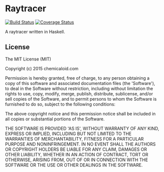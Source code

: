 # Raytracer
[![Build Status](https://travis-ci.org/chemicaloid/raytracer.svg?branch=master)](https://travis-ci.org/chemicaloid/raytracer)
[![Coverage Status](https://coveralls.io/repos/chemicaloid/raytracer/badge.svg?branch=master&service=github)](https://coveralls.io/github/chemicaloid/raytracer?branch=master)

A raytracer written in Haskell.

## License
The MIT License (MIT)

Copyright (c) 2015 chemicaloid.com

Permission is hereby granted, free of charge, 
to any person obtaining a copy of this software and 
associated documentation files (the 'Software'), 
to deal in the Software without restriction, 
including without limitation the rights to use, copy, modify, merge, publish,
distribute, sublicense, and/or sell copies of the Software, 
and to permit persons to whom the Software is furnished to do so, 
subject to the following conditions:

The above copyright notice and this permission notice shall be included in all
copies or substantial portions of the Software.

THE SOFTWARE IS PROVIDED 'AS IS', WITHOUT WARRANTY OF ANY KIND,
EXPRESS OR IMPLIED, INCLUDING BUT NOT LIMITED TO THE WARRANTIES OF 
MERCHANTABILITY, FITNESS FOR A PARTICULAR PURPOSE AND NONINFRINGEMENT.
IN NO EVENT SHALL THE AUTHORS OR COPYRIGHT HOLDERS BE LIABLE FOR ANY CLAIM,
DAMAGES OR OTHER LIABILITY, WHETHER IN AN ACTION OF CONTRACT,
TORT OR OTHERWISE, ARISING FROM,
OUT OF OR IN CONNECTION WITH THE SOFTWARE OR THE USE OR
OTHER DEALINGS IN THE SOFTWARE.
